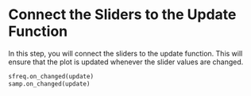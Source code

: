 # Connect the Sliders to the Update Function

In this step, you will connect the sliders to the update function. This will ensure that the plot is updated whenever the slider values are changed.

```python
sfreq.on_changed(update)
samp.on_changed(update)
```
